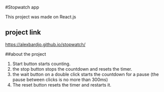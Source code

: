 #Stopwatch app

This project was made on React.js


## project link

https://alexbardjo.github.io/stopwatch/

##about the project
1) Start button starts counting.
2) the stop button stops the countdown and resets the timer.
3) the wait button on a double click starts the countdown for a pause (the pause between clicks is no more than 300ms)
4) The reset button resets the timer and restarts it.